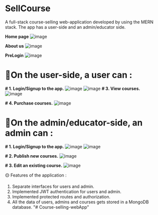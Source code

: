 # SellCourse
A full-stack course-selling web-application developed by using the MERN stack.
The app has a user-side and an admin/educator side.

**Home page**
![image](https://github.com/user-attachments/assets/2ee6fa4c-44f2-4ad6-91d3-a376d333a310)

**About us**
![image](https://github.com/user-attachments/assets/ea4baa35-63e9-48ae-8f3a-4394a08cd7e2)

**PreLogin**
![image](https://github.com/user-attachments/assets/608cb9f9-3bb8-4eee-970c-2d9513ac9284)

# 🔶On the user-side, a user can :
**# 1. Login/Signup to the app.**
![image](https://github.com/user-attachments/assets/179cf61c-ebb0-406c-86b6-f461a8d5dd12)
![image](https://github.com/user-attachments/assets/e7c3bdcc-f54b-4c8c-bc64-587a4bcdc4fa)
**# 3. View courses.**
![image](https://github.com/user-attachments/assets/3e118e9f-6bd7-4f08-b47e-71e956f7fa04)

**# 4. Purchase courses.**
![image](https://github.com/user-attachments/assets/3e0fe585-ce36-4e9d-a249-1b9fb4d5995d)

# 🔷On the admin/educator-side, an admin can :
**# 1. Login/Signup to the app.**
![image](https://github.com/user-attachments/assets/3b9111e7-d48b-48db-9f58-12519a826f97)
![image](https://github.com/user-attachments/assets/04c5b46c-6b34-4855-85bd-e8b41fb4c321)

**# 2. Publish new courses.**
![image](https://github.com/user-attachments/assets/76bc6341-72e1-4582-b12c-714b7ea73053)

**# 3. Edit an existing course.**
![image](https://github.com/user-attachments/assets/178a5eb3-34a3-43d4-8d81-61b63f0f0bcf)


🟡 Features of the application :
1. Separate interfaces for users and admin.
2. Implemented JWT authentication for users and admin.
3. Implemented protected routes and authorization.
4. All the data of users, admins and courses gets stored in a MongoDB database.
"# Course-selling-webApp" 
